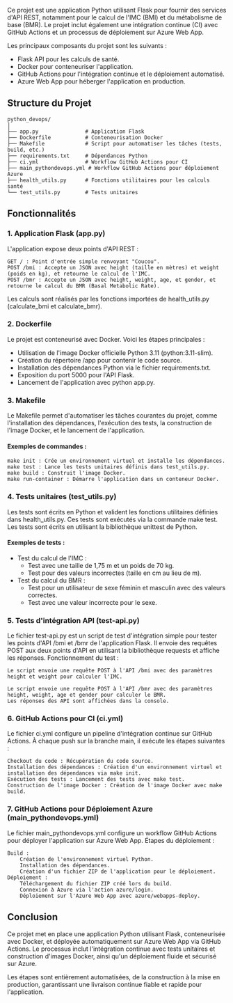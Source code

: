 Ce projet est une application Python utilisant Flask pour fournir des services d'API REST, notamment pour le calcul de l'IMC (BMI) et du métabolisme de base (BMR). Le projet inclut également une intégration continue (CI) avec GitHub Actions et un processus de déploiement sur Azure Web App.

Les principaux composants du projet sont les suivants :

  - Flask API pour les calculs de santé.
  - Docker pour conteneuriser l'application.
  - GitHub Actions pour l'intégration continue et le déploiement automatisé.
  - Azure Web App pour héberger l'application en production.

## Structure du Projet

```
python_devops/
│
├── app.py               # Application Flask
├── Dockerfile           # Conteneurisation Docker
├── Makefile             # Script pour automatiser les tâches (tests, build, etc.)
├── requirements.txt     # Dépendances Python
├── ci.yml               # Workflow GitHub Actions pour CI
├── main_pythondevops.yml # Workflow GitHub Actions pour déploiement Azure
├── health_utils.py      # Fonctions utilitaires pour les calculs santé
└── test_utils.py        # Tests unitaires
```

## Fonctionnalités
### 1. Application Flask (app.py)

L'application expose deux points d'API REST :

    GET / : Point d'entrée simple renvoyant "Coucou".
    POST /bmi : Accepte un JSON avec height (taille en mètres) et weight (poids en kg), et retourne le calcul de l'IMC.
    POST /bmr : Accepte un JSON avec height, weight, age, et gender, et retourne le calcul du BMR (Basal Metabolic Rate).

Les calculs sont réalisés par les fonctions importées de health_utils.py (calculate_bmi et calculate_bmr).
### 2. Dockerfile

Le projet est conteneurisé avec Docker. Voici les étapes principales :

- Utilisation de l'image Docker officielle Python 3.11 (python:3.11-slim).
- Création du répertoire /app pour contenir le code source.
- Installation des dépendances Python via le fichier requirements.txt.
- Exposition du port 5000 pour l'API Flask.
- Lancement de l'application avec python app.py.

### 3. Makefile

Le Makefile permet d'automatiser les tâches courantes du projet, comme l'installation des dépendances, l'exécution des tests, la construction de l'image Docker, et le lancement de l'application.

#### Exemples de commandes :

    make init : Crée un environnement virtuel et installe les dépendances.
    make test : Lance les tests unitaires définis dans test_utils.py.
    make build : Construit l'image Docker.
    make run-container : Démarre l'application dans un conteneur Docker.

### 4. Tests unitaires (test_utils.py)

Les tests sont écrits en Python et valident les fonctions utilitaires définies dans health_utils.py. Ces tests sont exécutés via la commande make test. Les tests sont écrits en utilisant la bibliothèque unittest de Python.

#### Exemples de tests :

- Test du calcul de l'IMC :
  - Test avec une taille de 1,75 m et un poids de 70 kg.
  - Test pour des valeurs incorrectes (taille en cm au lieu de m).
- Test du calcul du BMR :
  - Test pour un utilisateur de sexe féminin et masculin avec des valeurs correctes.
  - Test avec une valeur incorrecte pour le sexe.

### 5. Tests d'intégration API (test-api.py)

Le fichier test-api.py est un script de test d'intégration simple pour tester les points d'API /bmi et /bmr de l'application Flask. Il envoie des requêtes POST aux deux points d'API en utilisant la bibliothèque requests et affiche les réponses.
Fonctionnement du test :

    Le script envoie une requête POST à l'API /bmi avec des paramètres height et weight pour calculer l'IMC.

    Le script envoie une requête POST à l'API /bmr avec des paramètres height, weight, age et gender pour calculer le BMR.
    Les réponses des API sont affichées dans la console.

### 6. GitHub Actions pour CI (ci.yml)

Le fichier ci.yml configure un pipeline d'intégration continue sur GitHub Actions. À chaque push sur la branche main, il exécute les étapes suivantes :

    Checkout du code : Récupération du code source.
    Installation des dépendances : Création d'un environnement virtuel et installation des dépendances via make init.
    Exécution des tests : Lancement des tests avec make test.
    Construction de l'image Docker : Création de l'image Docker avec make build.


### 7. GitHub Actions pour Déploiement Azure (main_pythondevops.yml)

Le fichier main_pythondevops.yml configure un workflow GitHub Actions pour déployer l'application sur Azure Web App.
Étapes du déploiement :

    Build :
        Création de l'environnement virtuel Python.
        Installation des dépendances.
        Création d'un fichier ZIP de l'application pour le déploiement.
    Déploiement :
        Téléchargement du fichier ZIP créé lors du build.
        Connexion à Azure via l'action azure/login.
        Déploiement sur l'Azure Web App avec azure/webapps-deploy.


## Conclusion

Ce projet met en place une application Python utilisant Flask, conteneurisée avec Docker, et déployée automatiquement sur Azure Web App via GitHub Actions. Le processus inclut l'intégration continue avec tests unitaires et construction d'images Docker, ainsi qu'un déploiement fluide et sécurisé sur Azure.

Les étapes sont entièrement automatisées, de la construction à la mise en production, garantissant une livraison continue fiable et rapide pour l'application.